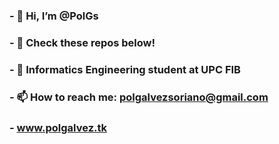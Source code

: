 ### - 👋 Hi, I’m @PolGs
### - 👀 Check these repos below!
### - 🌱 Informatics Engineering student at UPC FIB
### - 📫 How to reach me: polgalvezsoriano@gmail.com
### - www.polgalvez.tk
